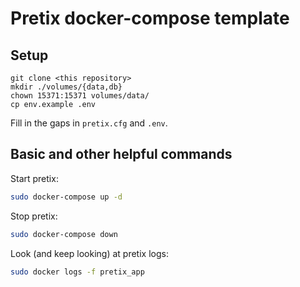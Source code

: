 # Pretix docker-compose template

## Setup
```
git clone <this repository>
mkdir ./volumes/{data,db}
chown 15371:15371 volumes/data/
cp env.example .env
```
Fill in the gaps in `pretix.cfg` and `.env`.


## Basic and other helpful commands
Start pretix:

```bash
sudo docker-compose up -d
```

Stop pretix:
```bash
sudo docker-compose down
```

Look (and keep looking) at pretix logs:
```bash
sudo docker logs -f pretix_app
```


